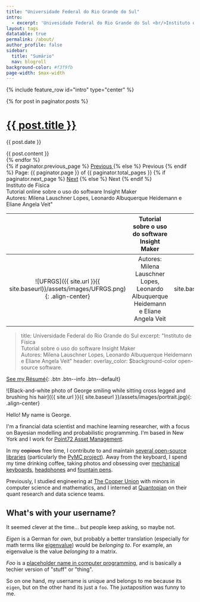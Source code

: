 ```yaml
---
title: "Universidade Federal do Rio Grande do Sul"
intro: 
  - excerpt: 'Univesidade Federal do Rio Grande do Sul <br/>Instituto de Física '
layout: tags
datatable: true
permalink: /about/
author_profile: false
sidebar:
  title: "Sumário"
  nav: blogroll
background-color: #f3f9fb
page-width: $max-width
---
```

{% include feature_row id="intro" type="center" %}
<style type="text/css">
  .main-container {
  max-width: 1800px;
  margin-left: auto;
  margin-right: auto;
}
</style>

<!-- This loops through the paginated posts -->
{% for post in paginator.posts %}
  <h1><a href="{{ post.url }}">{{ post.title }}</a></h1>
  <p class="author">
    <span class="date">{{ post.date }}</span>
  </p>
  <div class="content">
    {{ post.content }}
  </div>
{% endfor %}

<!-- Pagination links -->
<div class="pagination">
  {% if paginator.previous_page %}
    <a href="{{ paginator.previous_page_path }}" class="previous">
      Previous
    </a>
  {% else %}
    <span class="previous">Previous</span>
  {% endif %}
  <span class="page_number ">
    Page: {{ paginator.page }} of {{ paginator.total_pages }}
  </span>
  {% if paginator.next_page %}
    <a href="{{ paginator.next_page_path }}" class="next">Next</a>
  {% else %}
    <span class="next ">Next</span>
  {% endif %}
</div>
Instituto de Física <br/> 
Tutorial online sobre o uso do software Insight Maker <br/> 
Autores: Milena Lauschner Lopes, Leonardo Albuquerque Heidemann e Eliane Angela Veit"

|                	| Tutorial sobre o uso do software Insight Maker|                	|
|:----:           |                  :----:	                   |      :-----:   	|
|![UFRGS]({{ site.url }}{{ site.baseurl}}/assets/images/UFRGS.png){: .align-center}|Autores: Milena Lauschner Lopes, Leonardo Albuquerque Heidemann e Eliane Angela Veit|![IF]({{ site.url }}{{ site.baseurl}}/assets/images/IF.png){: .align-center}|
||||


> title: Universidade Federal do Rio Grande do Sul
excerpt: "Instituto de Física <br/> Tutorial sobre o uso do software Insight Maker <br/> Autores: Milena Lauschner Lopes, Leonardo Albuquerque Heidemann e Eliane Angela Veit"
> header:
  overlay_color: $background-color
> open-source software.

[<i class="fas fa-file-pdf"></i> See my
Résumé](https://ln2.sync.com/dl/37ab0c9b0/pu7bvjv3-9gv6sjie-ggmayp6u-jy8jr59r){:
.btn .btn--info .btn--default}

![Black-and-white photo of George smiling while sitting cross legged and
brushing his hair]({{ site.url }}{{ site.baseurl
}}/assets/images/portrait.jpg){: .align-center}

Hello! My name is George.

I'm a financial data scientist and machine learning researcher, with a focus on
Bayesian modelling and probabilistic programming. I'm based in New York and I
work for [Point72 Asset Management](http://point72.com).

In my ~~copious~~ free time, I contribute to and maintain [several open-source
libraries](https://eigenfoo.xyz/work/#software) (particularly the [PyMC
project](https://github.com/pymc-devs)). Away from the keyboard, I spend my time
drinking coffee, taking photos and obsessing over [mechanical
keyboards](https://www.reddit.com/r/MechanicalKeyboards/),
[headphones](https://www.reddit.com/r/headphones/) and [fountain
pens](https://www.reddit.com/r/fountainpens/).

Previously, I studied engineering at [The Cooper
Union](http://cooper.edu/welcome) with minors in computer science and
mathematics, and I interned at [Quantopian](https://www.quantopian.com/) on
their quant research and data science teams.

## What's with your username?

It seemed clever at the time... but people keep asking, so maybe not.

_Eigen_ is a German for _own_, but probably a better translation (especially for
math terms like
[eigenvalue](https://en.wikipedia.org/wiki/Eigenvalues_and_eigenvectors)) would
be _belonging to_. For example, an eigenvalue is the value _belonging to_ a
matrix.

_Foo_ is a [placeholder name in computer
programming](https://en.wikipedia.org/wiki/Foobar), and is basically a techier
version of "stuff" or "thing".

So on one hand, my username is unique and belongs to me because its `eigen`, but
on the other hand its just a `foo`. The juxtaposition was funny to me.

